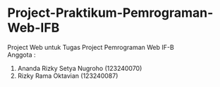 # Project-Praktikum-Pemrograman-Web-IFB
Project Web untuk Tugas Project Pemrograman Web IF-B <br>
Anggota :
1. Ananda Rizky Setya Nugroho (123240070)
2. Rizky Rama Oktavian (123240087)
